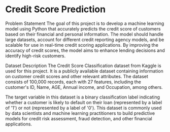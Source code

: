 # Credit Score Prediction
Problem Statement
The goal of this project is to develop a machine learning model using Python that accurately predicts the credit score of customers based on their financial and personal information. The model should handle large datasets, account for different credit reporting agency models, and be scalable for use in real-time credit scoring applications. By improving the accuracy of credit scores, the model aims to enhance lending decisions and identify high-risk customers.

Dataset Description
The Credit Score Classification dataset from Kaggle is used for this project. It is a publicly available dataset containing information on customer credit scores and other relevant attributes. The dataset consists of 100,000 records, each with 27 features, including the customer's ID, Name, AGE, Annual income, and Occupation, among others.

The target variable in this dataset is a binary classification label indicating whether a customer is likely to default on their loan (represented by a label of '1') or not (represented by a label of '0'). This dataset is commonly used by data scientists and machine learning practitioners to build predictive models for credit risk assessment, fraud detection, and other financial applications.

